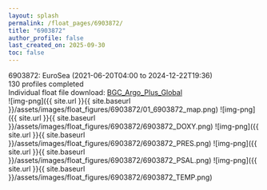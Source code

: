 ```yaml
---
layout: splash
permalink: /float_pages/6903872/
title: "6903872"
author_profile: false
last_created_on: 2025-09-30
toc: false
---
```

 
6903872: EuroSea (2021-06-20T04:00 to 2024-12-22T19:36)\
130 profiles completed\
Individual float file download: [BGC_Argo_Plus_Global](https://ftp.soest.hawaii.edu/bgc_argo_plus/Individual_Floats/outliers_removed/6903872_Sprof_processed.nc)\
![img-png]({{ site.url }}{{ site.baseurl }}/assets/images/float_figures/6903872/01_6903872_map.png)
![img-png]({{ site.url }}{{ site.baseurl }}/assets/images/float_figures/6903872/6903872_DOXY.png)
![img-png]({{ site.url }}{{ site.baseurl }}/assets/images/float_figures/6903872/6903872_PRES.png)
![img-png]({{ site.url }}{{ site.baseurl }}/assets/images/float_figures/6903872/6903872_PSAL.png)
![img-png]({{ site.url }}{{ site.baseurl }}/assets/images/float_figures/6903872/6903872_TEMP.png)
